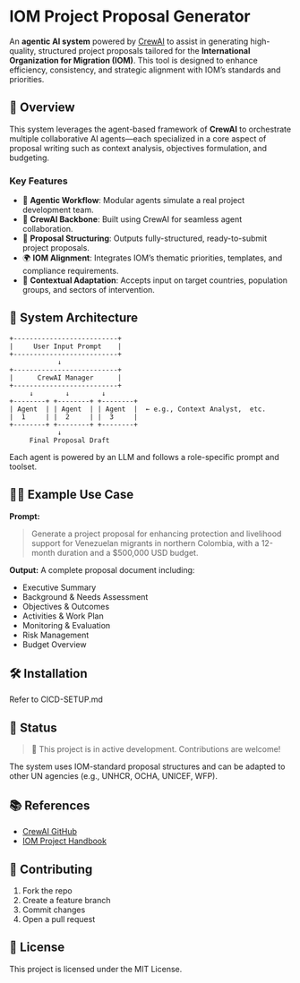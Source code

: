 
# IOM Project Proposal Generator

An **agentic AI system** powered by [CrewAI](https://docs.crewai.com/introduction) to assist in generating high-quality, structured project proposals tailored for the **International Organization for Migration (IOM)**. This tool is designed to enhance efficiency, consistency, and strategic alignment with IOM’s standards and priorities.

## 🚀 Overview

This system leverages the agent-based framework of **CrewAI** to orchestrate multiple collaborative AI agents—each specialized in a core aspect of proposal writing such as context analysis, objectives formulation, and budgeting.

### Key Features

- 🤖 **Agentic Workflow**: Modular agents simulate a real project development team.
- 🧩 **CrewAI Backbone**: Built using CrewAI for seamless agent collaboration.
- 📝 **Proposal Structuring**: Outputs fully-structured, ready-to-submit project proposals.
- 🌍 **IOM Alignment**: Integrates IOM’s thematic priorities, templates, and compliance requirements.
- 📂 **Contextual Adaptation**: Accepts input on target countries, population groups, and sectors of intervention.

## 🧱 System Architecture

```
+--------------------------+
|     User Input Prompt    |
+--------------------------+
            ↓
+--------------------------+
|      CrewAI Manager      |
+--------------------------+
     ↓        ↓        ↓
+--------+ +--------+ +--------+
| Agent  | | Agent  | | Agent  |  ← e.g., Context Analyst,  etc.
|  1     | |  2     | |  3     |
+--------+ +--------+ +--------+
            ↓
     Final Proposal Draft
```

Each agent is powered by an LLM and follows a role-specific prompt and toolset.

## 🧑‍💼 Example Use Case

**Prompt:**
> Generate a project proposal for enhancing protection and livelihood support for Venezuelan migrants in northern Colombia, with a 12-month duration and a $500,000 USD budget.

**Output:**
A complete proposal document including:
- Executive Summary  
- Background & Needs Assessment  
- Objectives & Outcomes  
- Activities & Work Plan  
- Monitoring & Evaluation  
- Risk Management  
- Budget Overview

## 🛠️ Installation

Refer to CICD-SETUP.md


## 🧪 Status

> 🚧 This project is in active development. Contributions are welcome!

The system uses IOM-standard proposal structures and can be adapted to other UN agencies (e.g., UNHCR, OCHA, UNICEF, WFP).


## 📚 References

- [CrewAI GitHub](https://github.com/joaomdmoura/crewAI)
- [IOM Project Handbook](https://publications.iom.int/system/files/pdf/iom_project_handbook_6feb2012.pdf) 

## 🤝 Contributing

1. Fork the repo
2. Create a feature branch
3. Commit changes
4. Open a pull request

## 📜 License

This project is licensed under the MIT License.
